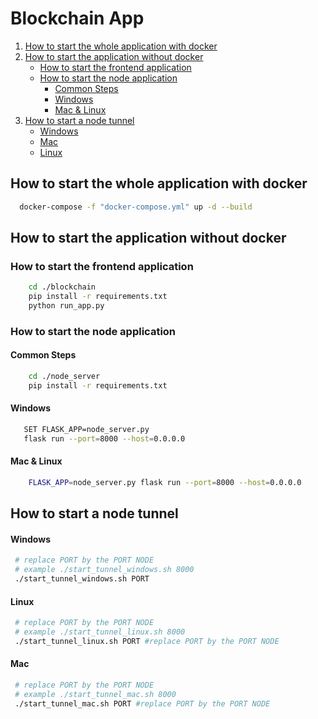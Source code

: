 # Blockchain App

1. [How to start the whole application with docker](#How-to-start-the-whole-application-with-docker)
2. [How to start the application without docker](#How-to-start-the-application-without-docker)
   - [How to start the frontend application](#How-to-start-the-frontend-application)
   - [How to start the node application](#How-to-start-the-node-application)
     - [Common Steps](#Common-Steps)
     - [Windows](#Windows)
     - [Mac & Linux](#Mac-&-Linux)
3. [How to start a node tunnel](#How-to-start-a-node-tunnel)
    - [Windows](#Windows)
    - [Mac](#Mac)
    - [Linux](#Linux)

## How to start the whole application with docker

```sh
  docker-compose -f "docker-compose.yml" up -d --build 
```

## How to start the application without docker

### How to start the frontend application

``` sh
    cd ./blockchain
    pip install -r requirements.txt
    python run_app.py
```

### How to start the node application

#### Common Steps

``` sh
    cd ./node_server
    pip install -r requirements.txt
```

#### Windows

``` sh
   SET FLASK_APP=node_server.py
   flask run --port=8000 --host=0.0.0.0
```

#### Mac & Linux

``` sh
    FLASK_APP=node_server.py flask run --port=8000 --host=0.0.0.0
```

## How to start a node tunnel

#### Windows

``` sh
 # replace PORT by the PORT NODE 
 # example ./start_tunnel_windows.sh 8000
 ./start_tunnel_windows.sh PORT 
```

#### Linux

``` sh
 # replace PORT by the PORT NODE 
 # example ./start_tunnel_linux.sh 8000
 ./start_tunnel_linux.sh PORT #replace PORT by the PORT NODE
```

#### Mac

``` sh
 # replace PORT by the PORT NODE 
 # example ./start_tunnel_mac.sh 8000
 ./start_tunnel_mac.sh PORT #replace PORT by the PORT NODE
```

